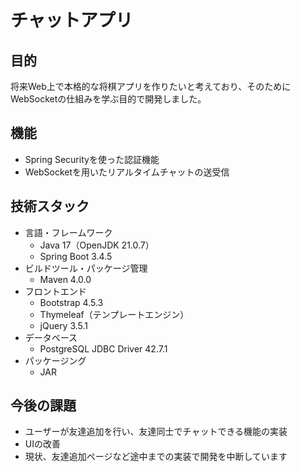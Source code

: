 # チャットアプリ

## 目的

将来Web上で本格的な将棋アプリを作りたいと考えており、そのためにWebSocketの仕組みを学ぶ目的で開発しました。

## 機能

- Spring Securityを使った認証機能  
- WebSocketを用いたリアルタイムチャットの送受信  

## 技術スタック

- 言語・フレームワーク  
  - Java 17（OpenJDK 21.0.7）  
  - Spring Boot 3.4.5  
- ビルドツール・パッケージ管理  
  - Maven 4.0.0  
- フロントエンド  
  - Bootstrap 4.5.3
  - Thymeleaf（テンプレートエンジン）  
  - jQuery  3.5.1
- データベース  
  - PostgreSQL JDBC Driver 42.7.1  
- パッケージング  
  - JAR  

## 今後の課題

- ユーザーが友達追加を行い、友達同士でチャットできる機能の実装  
- UIの改善  
- 現状、友達追加ページなど途中までの実装で開発を中断しています

